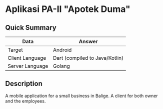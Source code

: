 # Aplikasi PA-II "Apotek Duma"

## Quick Summary
| Data | Answer               |
|----------------------|--------------------|
| Target               | Android            |
| Client Language      | Dart (compiled to Java/Kotlin)|
| Server Language | Golang |

## Description
A mobile application for a small business in Balige. A client for both owner and the employees.